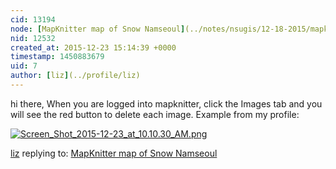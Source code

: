```yaml
---
cid: 13194
node: [MapKnitter map of Snow Namseoul](../notes/nsugis/12-18-2015/mapknitter-map-of-snow-namseoul)
nid: 12532
created_at: 2015-12-23 15:14:39 +0000
timestamp: 1450883679
uid: 7
author: [liz](../profile/liz)
---
```


hi there, 
When you are logged into mapknitter, click the Images tab and you will see the red button to delete each image. Example from my profile: 


[![Screen_Shot_2015-12-23_at_10.10.30_AM.png](//i.publiclab.org/system/images/photos/000/013/452/medium/Screen_Shot_2015-12-23_at_10.10.30_AM.png)](//i.publiclab.org/system/images/photos/000/013/452/original/Screen_Shot_2015-12-23_at_10.10.30_AM.png)



[liz](../profile/liz) replying to: [MapKnitter map of Snow Namseoul](../notes/nsugis/12-18-2015/mapknitter-map-of-snow-namseoul)

